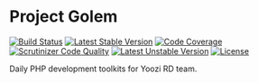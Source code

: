 Project Golem
=====

[![Build Status](https://travis-ci.org/yoozi/golem.svg)](https://travis-ci.org/yoozi/golem)
[![Latest Stable Version](https://poser.pugx.org/yoozi/golem/v/stable.png)](https://packagist.org/packages/yoozi/golem)
[![Code Coverage](https://scrutinizer-ci.com/g/yoozi/golem/badges/coverage.png?s=2d6a059e02254350da07c997aaf711060837abaa)](https://scrutinizer-ci.com/g/yoozi/golem/)
[![Scrutinizer Code Quality](https://scrutinizer-ci.com/g/yoozi/golem/badges/quality-score.png?s=accb9d399d8b82de7b0fd15a8f2d3ca23d9b0288)](https://scrutinizer-ci.com/g/yoozi/golem/)
[![Latest Unstable Version](https://poser.pugx.org/yoozi/golem/v/unstable.png)](https://packagist.org/packages/yoozi/golem)
[![License](https://poser.pugx.org/yoozi/golem/license.png)](https://packagist.org/packages/yoozi/golem)

Daily PHP development toolkits for Yoozi RD team.

